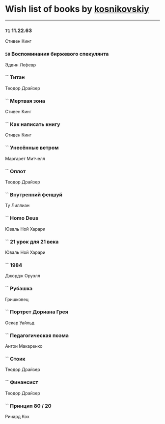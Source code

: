 # Wish list of books by [kosnikovskiy](https://plus.google.com/u/0/118261627879855357372/)
---

### `71` 11.22.63
Стивен Кинг

### `50` Воспоминания биржевого спекулянта
Эдвин Лефевр

### `` Титан
Теодор Драйзер

### `` Мертвая зона
Стивен Кинг

### `` Как написать книгу
Стивен Кинг

### `` Унесённые ветром
Маргарет Митчелл

### `` Оплот
Теодор Драйзер

### `` Внутренний феншуй
Ту Лиллиан

### `` Homo Deus
Юваль Ной Харари

### `` 21 урок для 21 века
Юваль Ной Харари

### `` 1984
Джордж Оруэлл

### `` Рубашка
Гришковец

### `` Портрет Дориана Грея
Оскар Уайльд

### `` Педагогическая поэма
Антон Макаренко

### `` Стоик
Теодор Драйзер

### `` Финансист
Теодор Драйзер

### `` Принцип 80 / 20
Ричард Кох

